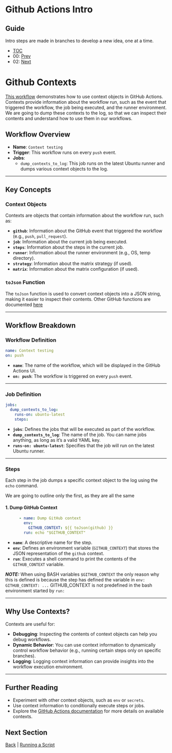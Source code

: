 # Github Actions Intro

## Guide  
Intro steps are made in branches to develop a new idea, one at a time.

- [TOC](https://github.com/BlueBastion/DEV-github-actions-example/tree/main)
- 00: [Prev](https://github.com/BlueBastion/DEV-github-actions-example/tree/00-start)
- 02: [Next](https://github.com/BlueBastion/DEV-github-actions-example/tree/02-running-a-script)

# Github Contexts
[This workflow]() demonstrates how to use context objects in GitHub Actions. 
Contexts provide information about the workflow run, such as the event that triggered the workflow, the job being executed, and the runner environment. 
We are going to dump these contexts to the log, so that we can inspect their contents and understand how to use them in our workflows.

## Workflow Overview
- **Name**: `Context testing`
- **Trigger**: This workflow runs on every `push` event.
- **Jobs**: 
  - `dump_contexts_to_log`: This job runs on the latest Ubuntu runner and dumps various context objects to the log.

---

## Key Concepts
### Context Objects
Contexts are objects that contain information about the workflow run, such as:
- **`github`**: Information about the GitHub event that triggered the workflow (e.g., `push`, `pull_request`).
- **`job`**: Information about the current job being executed.
- **`steps`**: Information about the steps in the current job.
- **`runner`**: Information about the runner environment (e.g., OS, temp directory).
- **`strategy`**: Information about the matrix strategy (if used).
- **`matrix`**: Information about the matrix configuration (if used).

### `toJson` Function
The `toJson` function is used to convert context objects into a JSON string, making it easier to inspect their contents.
Other GitHub functions are documented [here](https://docs.github.com/en/actions/writing-workflows/choosing-what-your-workflow-does/evaluate-expressions-in-workflows-and-actions#functions)

---

## Workflow Breakdown

### Workflow Definition
```yaml
name: Context testing
on: push
```

- **`name`**: The name of the workflow, which will be displayed in the GitHub Actions UI.
- **`on: push`**: The workflow is triggered on every `push` event.

---

### Job Definition
```yaml
jobs:
  dump_contexts_to_log:
    runs-on: ubuntu-latest
    steps:
```

- **`jobs`**: Defines the jobs that will be executed as part of the workflow.
- **`dump_contexts_to_log`**: The name of the job. You can name jobs anything, as long as it’s a valid YAML key.
- **`runs-on: ubuntu-latest`**: Specifies that the job will run on the latest Ubuntu runner.

---

### Steps
Each step in the job dumps a specific context object to the log using the `echo` command.

We are going to outline only the first, as they are all the same
#### 1. Dump GitHub Context
```yaml
      - name: Dump GitHub context
        env:
          GITHUB_CONTEXT: ${{ toJson(github) }}
        run: echo "$GITHUB_CONTEXT"
```

- **`name`**: A descriptive name for the step.
- **`env`**: Defines an environment variable (`GITHUB_CONTEXT`) that stores the JSON representation of the `github` context.
- **`run`**: Executes a shell command to print the contents of the `GITHUB_CONTEXT` variable.

***NOTE:*** When using BASH variables `$GITHUB_CONTEXT` the  only reason why this is defined is because the step 
has defined the variable in `env: GITHUB_CONTEXT: ...`  GITHUB_CONTEXT is not predefined in the bash environment started
by `run:`

---

## Why Use Contexts?
Contexts are useful for:
- **Debugging**: Inspecting the contents of context objects can help you debug workflows.
- **Dynamic Behavior**: You can use context information to dynamically control workflow behavior (e.g., running certain steps only on specific branches).
- **Logging**: Logging context information can provide insights into the workflow execution environment.

---

## Further Reading
- Experiment with other context objects, such as `env` or `secrets`.
- Use context information to conditionally execute steps or jobs.
- Explore the [GitHub Actions documentation](https://docs.github.com/en/actions/learn-github-actions/contexts) for more details on available contexts.

## Next Section
[Back](https://github.com/BlueBastion/DEV-github-actions-example/tree/00-start) |
[Running a Script](https://github.com/BlueBastion/DEV-github-actions-example/tree/02-running-a-script)
